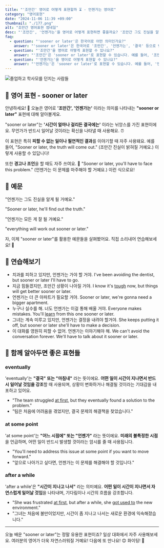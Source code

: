 ```yaml
---
title: "'조만간' 영어로 어떻게 표현할까 ⏳ - 언젠가는 영어로"
category: "영어표현"
date: "2024-11-06 11:39 +09:00"
thumbnail: "./177.png"
alt: "조만간 영어표현 썸네일"
desc: "'조만간', '언젠가는'을 영어로 어떻게 표현하면 좋을까요? '조만간 그도 진실을 알게 될 거예요.', '언젠가는 모든 게 잘 될 거예요.' 등을 영어로 표현하는 법을 배워봅시다. 다양한 예문을 통해서 연습하고 본인의 표현으로 만들어 보세요."
faq:
  - question: "'sooner or later'은 한국어로 어떤 의미인가요?"
    answer: "'sooner or later'은 한국어로 '조만간', '언젠가는', '결국' 등으로 번역될 수 있습니다. 어떤 일이 반드시 일어날 것이라는 의미를 내포하고 있습니다."
  - question: "'조만간'을 영어로 어떻게 표현할 수 있나요?"
    answer: "'조만간'은 'sooner or later'로 표현할 수 있습니다. 예를 들어, '조만간 이 문제가 해결될 거야'는 'This problem will be resolved sooner or later'로 말할 수 있습니다."
  - question: "'언젠가는'을 영어로 어떻게 표현할 수 있나요?"
    answer: "'언젠가는'은 'sooner or later'로 표현할 수 있습니다. 예를 들어, '언젠가는 우리가 다시 만날 거야'는 'We will meet again sooner or later'로 말할 수 있습니다."
---
```


![졸업하고 학사모를 던지는 사람들](./177-1.jpg)

## 🌟 영어 표현 - sooner or later

안녕하세요! 👋 오늘은 영어로 **'조만간', '언젠가는'** 이라는 의미를 나타내는 **"sooner or later"** 표현에 대해 알아볼게요.

"sooner or later"는 **'시간이 얼마나 걸리든 결국에는'** 이라는 뉘앙스를 가진 표현이에요. 무언가가 반드시 일어날 것이라는 확신을 나타낼 때 사용해요. ⏰

이 표현은 특히 **피할 수 없는 일이나 필연적인 결과**를 이야기할 때 자주 사용돼요. 예를 들어, "Sooner or later, the truth will come out." (조만간 진실이 밝혀질 거예요.) 이렇게 사용할 수 있답니다!

또한 **경고나 조언**을 할 때도 자주 쓰여요. 🤔 "Sooner or later, you'll have to face this problem." (언젠가는 이 문제를 마주해야 할 거예요.) 이런 식으로요!

## 📖 예문

"언젠가는 그도 진실을 알게 될 거예요."

"Sooner or later, he'll find out the truth."

"언젠가는 모든 게 잘 될 거예요."

"everything will work out sooner or later."

자, 이제 "sooner or later"를 활용한 예문들을 살펴봤어요. 직접 소리내어 연습해보세요! 🎯

## 💬 연습해보기

<ul data-interactive-list>
  <li data-interactive-item>
    <span data-toggler>치과를 피하고 있지만, 언젠가는 가야 할 거야.</span>
    <span data-answer>I've been avoiding the dentist, but sooner or later I'll have to go.</span>
  </li>
  <li data-interactive-item>
    <span data-toggler>지금 힘들겠지만, 조만간 상황이 나아질 거야.</span>
    <span data-answer>I know it's <a href="/blog/in-english/183.tough/">tough</a> now, but things will get better sooner or later.</span>
  </li>
  <li data-interactive-item>
    <span data-toggler>언젠가는 더 큰 아파트가 필요할 거야.</span>
    <span data-answer>Sooner or later, we're gonna need a bigger apartment.</span>
  </li>
  <li data-interactive-item>
    <span data-toggler>누구나 실수를 해. 너도 언젠가는 이걸 통해 배울 거야.</span>
    <span data-answer>Everyone makes mistakes. You'll <a href="/blog/in-english/245.learn/">learn</a> from this one sooner or later.</span>
  </li>
  <li data-interactive-item>
    <span data-toggler>그녀는 계속 미루고 있지만, 언젠가는 결정을 내려야 할거야.</span>
    <span data-answer>She keeps putting it off, but sooner or later she'll have to make a decision.</span>
  </li>
  <li data-interactive-item>
    <span data-toggler>이 대화를 영원히 피할 수 없어. 언젠가는 이야기해야 해.</span>
    <span data-answer>We can't avoid the conversation forever. We'll have to talk about it sooner or later.</span>
  </li>
</ul>

## 🤝 함께 알아두면 좋은 표현들

### eventually

'eventually'는 **"결국" 또는 "마침내"** 라는 뜻이에요. **어떤 일이 시간이 지나면서 반드시 일어날 것임을 강조**할 때 사용되며, 상황이 변화하거나 해결될 것이라는 기대감을 내포하고 있어요.

- "The team struggled [at first](/blog/in-english/184.at-first/), but they eventually found a solution to the problem."
- "팀은 처음에 어려움을 겪었지만, 결국 문제의 해결책을 찾았습니다."

### at some point

'at some point'는 **"어느 시점에" 또는 "언젠가"** 라는 뜻이에요. **미래의 불특정한 시점**을 언급하며, 어떤 일이 반드시 발생할 것이라는 암시를 줄 때 사용됩니다.

- "You'll need to address this issue at some point if you want to move forward."
- "앞으로 나아가고 싶다면, 언젠가는 이 문제를 해결해야 할 것입니다."

### after a while

'after a while'은 **"시간이 지나고 나서"** 라는 의미예요. **어떤 일이 시간이 지나면서 자연스럽게 일어날 것임**을 나타내며, 기다림이나 시간의 흐름을 강조합니다.

- "She was frustrated [at first](/blog/in-english/184.at-first/), but after a while, she [got used to](/blog/vocab-1/045.get-used-to/) the new environment."
- "그녀는 처음에 불만이었지만, 시간이 좀 지나고 나서는 새로운 환경에 익숙해졌습니다."

---

오늘 배운 "sooner or later"는 정말 유용한 표현이죠? 일상 대화에서 자주 사용해보세요. 여러분의 영어가 더욱 자연스러워질 거예요! 다음에 또 만나요! 😊 화이팅! 💪

